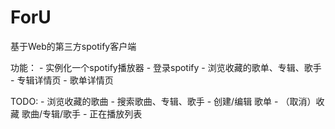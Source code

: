 # ForU

基于Web的第三方spotify客户端

功能：
    - 实例化一个spotify播放器
    - 登录spotify
    - 浏览收藏的歌单、专辑、歌手
    - 专辑详情页
    - 歌单详情页

TODO:
    - 浏览收藏的歌曲
    - 搜索歌曲、专辑、歌手
    - 创建/编辑 歌单
    - （取消）收藏 歌曲/专辑/歌手
    - 正在播放列表